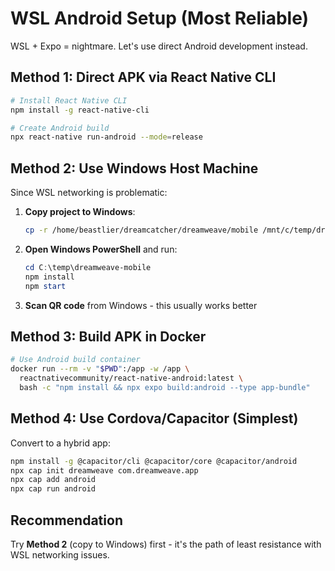 # WSL Android Setup (Most Reliable)

WSL + Expo = nightmare. Let's use direct Android development instead.

## Method 1: Direct APK via React Native CLI

```bash
# Install React Native CLI
npm install -g react-native-cli

# Create Android build
npx react-native run-android --mode=release
```

## Method 2: Use Windows Host Machine

Since WSL networking is problematic:

1. **Copy project to Windows**:
   ```bash
   cp -r /home/beastlier/dreamcatcher/dreamweave/mobile /mnt/c/temp/dreamweave-mobile
   ```

2. **Open Windows PowerShell** and run:
   ```powershell
   cd C:\temp\dreamweave-mobile
   npm install
   npm start
   ```

3. **Scan QR code** from Windows - this usually works better

## Method 3: Build APK in Docker

```bash
# Use Android build container
docker run --rm -v "$PWD":/app -w /app \
  reactnativecommunity/react-native-android:latest \
  bash -c "npm install && npx expo build:android --type app-bundle"
```

## Method 4: Use Cordova/Capacitor (Simplest)

Convert to a hybrid app:

```bash
npm install -g @capacitor/cli @capacitor/core @capacitor/android
npx cap init dreamweave com.dreamweave.app
npx cap add android
npx cap run android
```

## Recommendation

Try **Method 2** (copy to Windows) first - it's the path of least resistance with WSL networking issues.